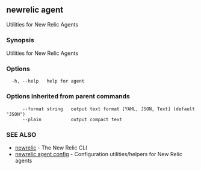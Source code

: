 ## newrelic agent

Utilities for New Relic Agents

### Synopsis

Utilities for New Relic Agents

### Options

```
  -h, --help   help for agent
```

### Options inherited from parent commands

```
      --format string   output text format [YAML, JSON, Text] (default "JSON")
      --plain           output compact text
```

### SEE ALSO

* [newrelic](newrelic.md)	 - The New Relic CLI
* [newrelic agent config](newrelic_agent_config.md)	 - Configuration utilities/helpers for New Relic agents

